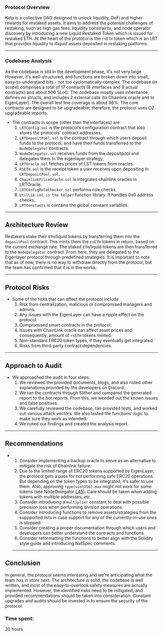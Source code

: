 ### **Protocol Overview**

  Kelp is a collective DAO designed to unlock liquidity, DeFi and higher rewards for restaked assets. It aims to address the potential challenges of restaking, such as high gas fees, liquidity constraints, and node operator discovery by introducing a new Liquid Restaked Token which is issued for restaked ETH. At the heart of the protocol is the `rsETH` token which is an LRT that provides liquidity to illiquid assets deposited in restaking platforms.
  
***
### **Codebase Analysis**

  As the codebase is still in the development phase, it's not very large. However, it's well-structured, and functions are broken down into small, easy-to-understand bits - not too cyclomatically complex. The codebase (in scope) comprises a total of 17 contracts (8 interfaces and 9 actual contracts) and about 500 SLoC. The codebase mostly uses inheritance, defines no structs, and includes 2 external calls (to Chainlink oracle and to EigenLayer). The overall test line coverage is about 98%. The core contracts are designed to be upgradeable; therefore, the protocol uses OZ upgradeable imports.
  
- The contracts in scope (other than the interfaces) are 
  1. `LRTConfig.sol` is the protocol's configuration contract	that also stores the protocols' contract addresses.
  2. `LRTDepositPool.sol` is the contract through which users deposit funds to the protocol, and have their funds transferred to the `NodeDelegator` contracts.
  3. `NodeDelegator.sol` receives funds from the depositpool and delegates them to the eigenlayer strategy.
  4. `LRTOracle.sol` fetches prices of LST tokens from oracles.
  5. `RSETH.sol` is the	receipt token a user receives upon depositing in `LRTDepositPool.sol`.
  6. `ChainlinkPriceOracle.sol` is integrates chainlink oracles in LRTOracle.
  7. `LRTConfigRoleChecker.sol` performs role checks.
  8. `UtilLib.sol is the helper` function library. It handles 0x0 address checks.
  9. `LRTConstants` is contains the global constant variables.

***
## **Architecture Review**

  Restakers stake their `ETH`/liquid tokens by transferring them into the `depositPool` contract. This mints them the `rsETH` tokens in return, based on the current exchange rate. The staked `ETH`/liquid tokens are then transferred to the `NodeDelegator` contract. From here, they are delegated to the Eigenlayer protocol through predefined strategies. It is important to note that as of now, there is no way to withdraw directly from the protocol, but the team has confirmed that it is in the works.
  
***
## **Protocol Risks**
- Some of the risks that can affect the protocol include
  1. Risk from centralization, malicious or compromised managers and admins.
  2. Any issues with the EigenLayer can have a ripple effect on the protocol.
  3. Compromised smart contracts in the protocol.
  4. Issues with ChainLink oracle can affect asset prices and consequently, amount of `rsETH` tokens minted.
  5. Non-standard ERC20 token types, if they eventually get integrated.
  6. Risks from third-party contract dependencies.

***
 
 ## **Approach to Audit**
  - We approached the audit in four steps.
    1. We reviewed the provided documents, blogs, and also noted other explanations provided by the developers on Discord.
    2. We ran the contracts through Slither and compared the generated report to the bot reports. From this, we weeded out the known issues and false positives.
    3. We carefully reviewed the codebase, ran provided tests, and worked out various attack vectors. We also tested the functions' logic to make sure they work as intended.
    4. We noted our findings and created the analysis report.
 ***    

## **Recommendations**
-  
  1. Consider implementing a backup oracle to serve as an alternative to mitigate the risk of Chainlink failure.
  1. Due to the limited range of ERC20 tokens supported by EigenLayer, the protocol gets a pass for not performing safe ERC20 operations. But depending on the token types to be integrated, it's safer to use them. Also, approving `type(uint256).max` might not work for some tokens (see NodeDelegator [L45](https://github.com/code-423n4/2023-11-kelp/blob/f751d7594051c0766c7ecd1e68daeb0661e43ee3/src/NodeDelegator.sol#L45)). Care should be taken when adding tokens with multiple addresses, etc.
  3. Consider introducing a `multiplier` constant to deal with possible precision loss when performing division operations.
  4. Consider introducing functions to remove assets/strategies from the suppported lists in case support for any of the currently-in-use ones is stopped.
  5. Consider creating a proper documentation through which users and developers can better understand the contracts and functions.
  6. Consider reformatting the functions to better align with the Solidity style guide and introducing NatSpec comments.

  ***
## **Conclusion**
  In general, the protocol seems interesting and we're anticipating what the team has in store next. The architecture is solid, the codebase is well written, and most of the easy-to-overlook safety measures are actually implemented. However, the identified risks need to be mitigated, and provided recommendations should be taken into consideration. Constant upgrades and audits should be invested in to ensure the security of the protocol.






### Time spent:
20 hours